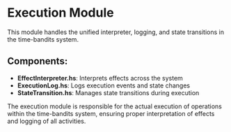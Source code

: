 # Execution Module

This module handles the unified interpreter, logging, and state transitions in the time-bandits system.

## Components:

- **EffectInterpreter.hs**: Interprets effects across the system
- **ExecutionLog.hs**: Logs execution events and state changes
- **StateTransition.hs**: Manages state transitions during execution

The execution module is responsible for the actual execution of operations within the time-bandits system, ensuring proper interpretation of effects and logging of all activities. 